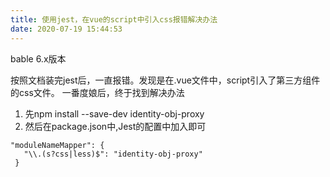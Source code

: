 ```yaml
---
title: 使用jest，在vue的script中引入css报错解决办法
date: 2020-07-19 15:44:53
---
```


bable 6.x版本

按照文档装完jest后，一直报错。发现是在.vue文件中，script引入了第三方组件的css文件。
一番度娘后，终于找到解决办法
1. 先npm install --save-dev identity-obj-proxy
2. 然后在package.json中,Jest的配置中加入即可
 ```
 "moduleNameMapper": {
    "\\.(s?css|less)$": "identity-obj-proxy"
  }
```
